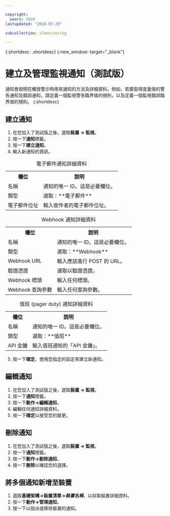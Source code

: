 ```yaml
---

copyright:
  years: 2018
lastupdated: "2018-03-29"

subcollection: slmonitoring

---
```


{:shortdesc: .shortdesc}
{:new_window: target="_blank"}

# 建立及管理監視通知（測試版）
通知會說明在觸發警示時用來通知的方法及詳細資料。例如，若要取得度量值的警告通知及錯誤通知，請定義一個監視警告臨界值的規則，以及定義一個監視錯誤臨界值的規則。
{:shortdesc}

## 建立通知

 1. 在您加入了測試版之後，選取**裝置 -> 監視**。
 2. 按一下**通知**標籤。
 3. 按一下**建立通知**。
 4. 輸入新通知的資訊。

<table>
  <caption>電子郵件通知詳細資料</caption>
  <tr>
     <th>欄位</th>
     <th>說明</th>
  </tr>
  <tr>
    <td>名稱</td>
    <td>通知的唯一 ID。這是必要欄位。</td>
  </tr>
  <tr>
    <td>類型</td>
    <td>選取：**電子郵件**</td>
  </tr>
  <tr>
    <td>電子郵件位址</td>
    <td>輸入收件者的電子郵件位址。</td>
  </tr>
</table>

<table>
  <caption>Webhook 通知詳細資料</caption>
  <tr>
     <th>欄位</th>
     <th>說明</th>
  </tr>
  <tr>
    <td>名稱</td>
    <td>通知的唯一 ID。這是必要欄位。</td>
  </tr>
  <tr>
    <td>類型</td>
    <td>選取：**Webhook**</td>
  </tr>
  <tr>
    <td>Webhook URL</td>
    <td>輸入應該進行 POST 的 URL。</td>
  </tr>
  <tr>
  <td>驗證憑證</td>
    <td>選取以驗證憑證。</td>
  </tr>
  <tr>
    <td>Webhook 標頭</td>
    <td>輸入任何標頭。</td>
  </tr>
  <tr>
    <td>Webhook 查詢參數</td>
    <td>輸入任何查詢參數。</td>
  </tr>
</table>

<table>
  <caption>值班 (pager duty) 通知詳細資料</caption>
  <tr>
     <th>欄位</th>
     <th>說明</th>
  </tr>
  <tr>
    <td>名稱</td>
    <td>通知的唯一 ID。這是必要欄位。</td>
  </tr>
  <tr>
    <td>類型</td>
    <td>選取：**值班**</td>
  </tr>
  <tr>
    <td>API 金鑰</td>
    <td>輸入值班通知的「API 金鑰」。</td>
  </tr>
</table>


5. 按一下**確定**，使用您指定的設定來建立新通知。

## 編輯通知
 1. 在您加入了測試版之後，選取**裝置 -> 監視**。
 2. 按一下**通知**標籤。
3. 按一下**動作->編輯通知**。
4. 編輯任何通知詳細資料。
5. 按一下**確定**以接受您的變更。

## 刪除通知
1. 在您加入了測試版之後，選取**裝置 -> 監視**。
2. 按一下**通知**標籤。
3. 按一下**動作->刪除通知**。
4. 按一下**刪除**以確認您的選擇。

## 將多個通知新增至裝置
1. 選取**基礎架構->裝置清單->*裝置名稱***，以存取裝置詳細資料。
2. 按一下**動作->管理通知**。
4. 按一下以指派或移除裝置的通知。
